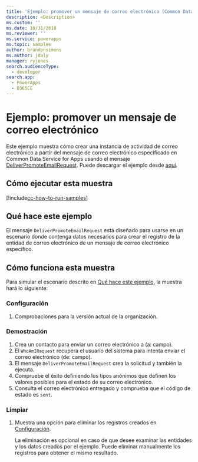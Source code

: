 ```yaml
---
title: 'Ejemplo: promover un mensaje de correo electrónico (Common Data Service for Apps) | Microsoft Docs'
description: <Description>
ms.custom: ''
ms.date: 10/31/2018
ms.reviewer: ''
ms.service: powerapps
ms.topic: samples
author: brandonsimons
ms.author: jdaly
manager: ryjones
search.audienceType:
  - developer
search.app:
  - PowerApps
  - D365CE
---
```

# <a name="sample-promote-an-email-message"></a>Ejemplo: promover un mensaje de correo electrónico 

<!-- https://docs.microsoft.com/en-us/dynamics365/customer-engagement/developer/sample-promote-email-message -->

Este ejemplo muestra cómo crear una instancia de actividad de correo electrónico a partir del mensaje de correo electrónico especificado en Common Data Service for Apps usando el mensaje [DeliverPromoteEmailRequest](https://docs.microsoft.com/en-us/dotnet/api/microsoft.crm.sdk.messages.deliverpromoteemailrequest?view=dynamics-general-ce-9). Puede descargar el ejemplo desde [aquí](https://github.com/Microsoft/PowerApps-Samples/tree/master/cds/orgsvc/C%23/PromoteEmail).

## <a name="how-to-run-this-sample"></a>Cómo ejecutar esta muestra

[!include[cc-how-to-run-samples](../../includes/cc-how-to-run-samples.md)]

## <a name="what-this-sample-does"></a>Qué hace este ejemplo

El mensaje `DeliverPromoteEmailRequest` está diseñado para usarse en un escenario donde contenga datos necesarios para crear el registro de la entidad de correo electrónico de un mensaje de correo electrónico específico.

## <a name="how-this-sample-works"></a>Cómo funciona esta muestra

Para simular el escenario descrito en [Qué hace este ejemplo](#what-this-sample-does), la muestra hará lo siguiente:

### <a name="setup"></a>Configuración

1. Comprobaciones para la versión actual de la organización.

### <a name="demonstrate"></a>Demostración

1. Crea un contacto para enviar un correo electrónico a (a: campo).
2. El `WhoAmIRequest` recupera el usuario del sistema para intenta enviar el correo electrónico (de: campo).
3. El mensaje `DeliverPromoteEmailRequest` crea la solicitud y también la ejecuta.
4. Compruebe el éxito definiendo los tipos anónimos que definen los valores posibles para el estado de su correo electrónico. 
5. Consulta el correo electrónico entregado y comprueba que el código de estado es `sent`.

### <a name="clean-up"></a>Limpiar

1. Muestra una opción para eliminar los registros creados en [Configuración](#setup).

    La eliminación es opcional en caso de que desee examinar las entidades y los datos creados por el ejemplo. Puede eliminar manualmente los registros para obtener el mismo resultado.

